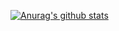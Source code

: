
[![Anurag's github stats](https://github-readme-stats.vercel.app/api?username=anuraghazra)](https://github.com/Ryo-cool/github-readme-stats)
